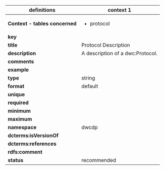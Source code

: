| definitions | context 1 |
|-|-|
| **Context - tables concerned** | <ul><li>protocol</li></ul> |
| **key** |  |
| **title** | Protocol Description |
| **description** | A description of a dwc:Protocol. |
| **comments** |  |
| **example** |  |
| **type** | string |
| **format** | default |
| **unique** |  |
| **required** |  |
| **minimum** |  |
| **maximum** |  |
| **namespace** | dwcdp |
| **dcterms:isVersionOf** |  |
| **dcterms:references** |  |
| **rdfs:comment** |  |
| **status** | recommended |
